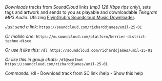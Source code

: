*Downloads* tracks from *SoundCloud* links (_mp3 128 Kbps rips only_), sets tags and artwork and sends to you as playable and downloadable *Telegram MP3 Audio*.
Utilizing [FlyinGrub's Soundcloud Music Downloader](https://github.com/flyingrub/scdl).

*Just send a link:*
`https://soundcloud.com/richarddjames/umil-25-01`

*Or mobile one:*
`https://m.soundcloud.com/platform/kerrier-district-techno-disco`

*Or use it like this:*
`/dl https://soundcloud.com/richarddjames/umil-25-01`

*Or like this in group chats:*
`/dl@scdlbot https://soundcloud.com/richarddjames/umil-25-01`

*Commands:*
/dl - Download track from SC link
/help - Show this help